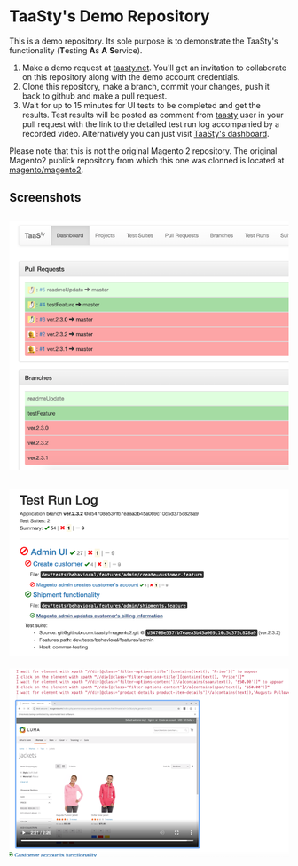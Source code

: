 # TaaSty's Demo Repository

This is a demo repository. Its sole purpose is to demonstrate the TaaSty's
functionality (**T**esting **A**s **A** **S**ervice).

1. Make a demo request at [taasty.net](https://taasty.net/#request-demo). You'll get an
invitation to collaborate on this repository along with the demo account
credentials.
2. Clone this repository, make a branch, commit your changes,
push it back to github and make a pull request.
3. Wait for up to 15 minutes for UI tests to be completed and get the results.
Test results will be posted as comment from [taasty](https://github.com/taasty)
user in your pull request with the link to the detailed test run log
accompanied by a recorded video. Alternatively you can just visit
[TaaSty's dashboard](https://taasty.net/dashboard/).


Please note that this is not the original Magento 2 repository. The original
Magento2 publick repository from which this one was clonned is located at
[magento/magento2](https://github.com/magento/magento2).

## Screenshots
![Dashboard](pub/media/etc/taasty-dashboard.png "Dashboard view")
-
![Log](pub/media/etc/taasty-log.png "Log view")
-
![Log + video](pub/media/etc/taasty-video.png "Log with the video clip")
